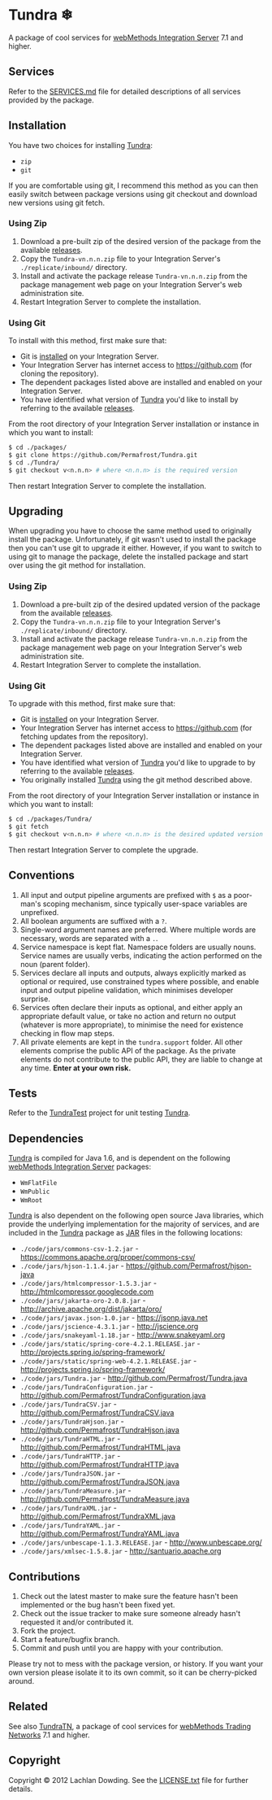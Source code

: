 # Tundra ❄

A package of cool services for [webMethods Integration Server] 7.1
and higher.

## Services

Refer to the [SERVICES.md] file for detailed descriptions of all
services provided by the package.

## Installation

You have two choices for installing [Tundra]:

* `zip`
* `git`

If you are comfortable using git, I recommend this method as you can
then easily switch between package versions using git checkout and
download new versions using git fetch.

### Using Zip

1. Download a pre-built zip of the desired version of the package
   from the available [releases].
2. Copy the `Tundra-vn.n.n.zip` file to your Integration Server's
   `./replicate/inbound/` directory.
3. Install and activate the package release `Tundra-vn.n.n.zip` from
   the package management web page on your Integration Server's web
   administration site.
4. Restart Integration Server to complete the installation.

### Using Git

To install with this method, first make sure that:

* Git is [installed](http://git-scm.com/downloads) on your
  Integration Server.
* Your Integration Server has internet access to https://github.com
  (for cloning the repository).
* The dependent packages listed above are installed and enabled on
  your Integration Server.
* You have identified what version of [Tundra] you'd like to install
  by referring to the available [releases].

From the root directory of your Integration Server installation or
instance in which you want to install:

```sh
$ cd ./packages/
$ git clone https://github.com/Permafrost/Tundra.git
$ cd ./Tundra/
$ git checkout v<n.n.n> # where <n.n.n> is the required version
```

Then restart Integration Server to complete the installation.

## Upgrading

When upgrading you have to choose the same method used to originally
install the package. Unfortunately, if git wasn't used to install
the package then you can't use git to upgrade it either. However, if
you want to switch to using git to manage the package, delete the
installed package and start over using the git method for
installation.

### Using Zip

1. Download a pre-built zip of the desired updated version of the
   package from the available [releases].
2. Copy the `Tundra-vn.n.n.zip` file to your Integration Server's
   `./replicate/inbound/` directory.
3. Install and activate the package release `Tundra-vn.n.n.zip` from
   the package management web page on your Integration Server's web
   administration site.
4. Restart Integration Server to complete the installation.

### Using Git

To upgrade with this method, first make sure that:

* Git is [installed](http://git-scm.com/downloads) on your
  Integration Server.
* Your Integration Server has internet access to https://github.com
  (for fetching updates from the repository).
* The dependent packages listed above are installed and enabled on
  your Integration Server.
* You have identified what version of [Tundra] you'd like to upgrade
  to by referring to the available [releases].
* You originally installed [Tundra] using the git method described
  above.

From the root directory of your Integration Server installation or
instance in which you want to install:

```sh
$ cd ./packages/Tundra/
$ git fetch
$ git checkout v<n.n.n> # where <n.n.n> is the desired updated version
```

Then restart Integration Server to complete the upgrade.

## Conventions

1. All input and output pipeline arguments are prefixed with `$` as
   a poor-man's scoping mechanism, since typically user-space
   variables are unprefixed.
2. All boolean arguments are suffixed with a `?`.
3. Single-word argument names are preferred. Where multiple words are
   necessary, words are separated with a `.`.
4. Service namespace is kept flat. Namespace folders are usually
   nouns. Service names are usually verbs, indicating the action
   performed on the noun (parent folder).
5. Services declare all inputs and outputs, always explicitly marked
   as optional or required, use constrained types where possible,
   and enable input and output pipeline validation, which minimises
   developer surprise.
6. Services often declare their inputs as optional, and either apply
   an appropriate default value, or take no action and return no
   output (whatever is more appropriate), to minimise the need for
   existence checking in flow map steps.
7. All private elements are kept in the `tundra.support` folder. All
   other elements comprise the public API of the package. As the
   private elements do not contribute to the public API, they are
   liable to change at any time. **Enter at your own risk.**

## Tests

Refer to the [TundraTest] project for unit testing [Tundra].

## Dependencies

[Tundra] is compiled for Java 1.6, and is dependent on the following
[webMethods Integration Server] packages:

* `WmFlatFile`
* `WmPublic`
* `WmRoot`

[Tundra] is also dependent on the following open source Java
libraries, which provide the underlying implementation for the
majority of services, and are included in the [Tundra] package as
[JAR] files in the following locations:

* `./code/jars/commons-csv-1.2.jar` - https://commons.apache.org/proper/commons-csv/
* `./code/jars/hjson-1.1.4.jar` - https://github.com/Permafrost/hjson-java
* `./code/jars/htmlcompressor-1.5.3.jar` - http://htmlcompressor.googlecode.com
* `./code/jars/jakarta-oro-2.0.8.jar` - http://archive.apache.org/dist/jakarta/oro/
* `./code/jars/javax.json-1.0.jar` - https://jsonp.java.net
* `./code/jars/jscience-4.3.1.jar` - http://jscience.org
* `./code/jars/snakeyaml-1.18.jar` - http://www.snakeyaml.org
* `./code/jars/static/spring-core-4.2.1.RELEASE.jar` - http://projects.spring.io/spring-framework/
* `./code/jars/static/spring-web-4.2.1.RELEASE.jar` - http://projects.spring.io/spring-framework/
* `./code/jars/Tundra.jar` - http://github.com/Permafrost/Tundra.java
* `./code/jars/TundraConfiguration.jar` - http://github.com/Permafrost/TundraConfiguration.java
* `./code/jars/TundraCSV.jar` - http://github.com/Permafrost/TundraCSV.java
* `./code/jars/TundraHjson.jar` - http://github.com/Permafrost/TundraHjson.java
* `./code/jars/TundraHTML.jar` - http://github.com/Permafrost/TundraHTML.java
* `./code/jars/TundraHTTP.jar` - http://github.com/Permafrost/TundraHTTP.java
* `./code/jars/TundraJSON.jar` - http://github.com/Permafrost/TundraJSON.java
* `./code/jars/TundraMeasure.jar` - http://github.com/Permafrost/TundraMeasure.java
* `./code/jars/TundraXML.jar` - http://github.com/Permafrost/TundraXML.java
* `./code/jars/TundraYAML.jar` - http://github.com/Permafrost/TundraYAML.java
* `./code/jars/unbescape-1.1.3.RELEASE.jar` - http://www.unbescape.org/
* `./code/jars/xmlsec-1.5.8.jar` - http://santuario.apache.org

## Contributions

1. Check out the latest master to make sure the feature hasn't been
   implemented or the bug hasn't been fixed yet.
2. Check out the issue tracker to make sure someone already hasn't
   requested it and/or contributed it.
3. Fork the project.
4. Start a feature/bugfix branch.
5. Commit and push until you are happy with your contribution.

Please try not to mess with the package version, or history. If you
want your own version please isolate it to its own commit, so it can
be cherry-picked around.

## Related

See also [TundraTN], a package of cool services for [webMethods
Trading Networks] 7.1 and higher.

## Copyright

Copyright &copy; 2012 Lachlan Dowding. See the [LICENSE.txt] file for
further details.

[Apache Santuario]: <http://santuario.apache.org/>
[JAR]: <http://en.wikipedia.org/wiki/JAR_(file_format)>
[LICENSE.txt]: <https://raw.githubusercontent.com/Permafrost/Tundra/master/LICENSE.txt>
[releases]: <https://github.com/Permafrost/Tundra/releases>
[SERVICES.md]: <https://github.com/Permafrost/Tundra/blob/master/SERVICES.md>
[Tundra]: <https://github.com/Permafrost/Tundra>
[TundraTest]: <https://github.com/Permafrost/TundraTest>
[TundraTN]: <https://github.com/Permafrost/TundraTN>
[Tundra.java]: <https://github.com/Permafrost/Tundra.java>
[TundraCSV.java]: <https://github.com/Permafrost/TundraCSV.java>
[TundraHTML.java]: <https://github.com/Permafrost/TundraHTML.java>
[TundraHTTP.java]: <https://github.com/Permafrost/TundraHTTP.java>
[TundraJSON.java]: <https://github.com/Permafrost/TundraJSON.java>
[TundraXML.java]: <https://github.com/Permafrost/TundraXML.java>
[TundraYAML.java]: <https://github.com/Permafrost/TundraYAML.java>
[webMethods Integration Server]: <http://www.softwareag.com/corporate/products/wm/integration/products/ai/overview/default.asp>
[webMethods Trading Networks]: <http://www.softwareag.com/corporate/products/wm/integration/products/b2b/overview/default.asp>
